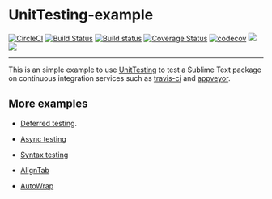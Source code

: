 # UnitTesting-example

[![CircleCI](https://circleci.com/gh/randy3k/UnitTesting-example/tree/master.svg?style=shield)](https://circleci.com/gh/randy3k/UnitTesting-example/tree/master)
[![Build Status](https://travis-ci.org/randy3k/UnitTesting-example.svg?branch=master)](https://travis-ci.org/randy3k/UnitTesting-example) 
[![Build status](https://ci.appveyor.com/api/projects/status/l8x5laog8rs2t4p6/branch/master?svg=true)](https://ci.appveyor.com/project/randy3k/unittesting-example/branch/master)
[![Coverage Status](https://coveralls.io/repos/github/randy3k/UnitTesting-example/badge.svg?branch=master)](https://coveralls.io/github/randy3k/UnitTesting-example?branch=coverage)
[![codecov](https://codecov.io/gh/randy3k/UnitTesting-example/branch/master/graph/badge.svg)](https://codecov.io/gh/randy3k/UnitTesting-example)
<a href="https://www.paypal.com/cgi-bin/webscr?cmd=_donations&amp;business=Randy%2ecs%2elai%40gmail%2ecom&amp;lc=US&amp;item_name=Package&amp;currency_code=USD&amp;bn=PP%2dDonationsBF%3apaypal%2ddonate%2dyellow%2esvg%3aNonHosted" title="Donate to this project using Paypal"><img src="https://img.shields.io/badge/paypal-donate-blue.svg" /></a>
<a href="https://gratipay.com/~randy3k/" title="Donate to this project using Gratipay"><img src="https://img.shields.io/badge/gratipay-donate-yellow.svg" /></a>


------------

This is an simple example to use
[UnitTesting](https://github.com/SublimeText/UnitTesting) to test a Sublime Text
package on continuous integration services such as
[travis-ci](https://travis-ci.org) and [appveyor](http://www.appveyor.com).


## More examples

- [Deferred testing](https://github.com/randy3k/UnitTesting-example/tree/deferred).

- [Async testing](https://github.com/randy3k/UnitTesting-example/tree/async)

- [Syntax testing](https://github.com/randy3k/UnitTesting-example/tree/syntax)

- [AlignTab](https://github.com/randy3k/AlignTab)

- [AutoWrap](https://github.com/randy3k/AutoWrap)

